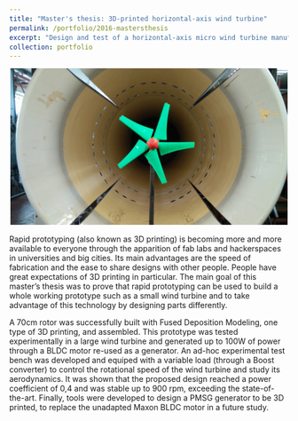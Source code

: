 ```yaml
---
title: "Master's thesis: 3D-printed horizontal-axis wind turbine"
permalink: /portfolio/2016-mastersthesis
excerpt: "Design and test of a horizontal-axis micro wind turbine manufactured by 3D-printing (Fused Deposition Modeling)."
collection: portfolio
---
```

<p align="center">
  <img src='/images/projects/2016 master thesis/IMG_20160509_154002_wide.jpg' width=500>
</p>

Rapid prototyping (also known as 3D printing) is becoming more and more available to everyone through the apparition of fab labs and hackerspaces in universities and big cities. Its main advantages are the speed of fabrication and the ease to share designs with other people. People have great expectations of 3D printing in particular. The main goal of this master’s thesis was to prove that rapid prototyping can be used to build a whole working prototype such as a small wind turbine and to take advantage of this technology by designing parts differently. 

A 70cm rotor was successfully built with Fused Deposition Modeling, one type of 3D printing, and assembled. This prototype was tested experimentally in a large wind turbine and generated up to 100W of power through a BLDC motor re-used as a generator. An ad-hoc experimental test bench was developed and equiped with a variable load (through a Boost converter) to control the rotational speed of the wind turbine and study its aerodynamics. It was shown that the proposed design reached a power coefficient of 0,4 and was stable up to 900 rpm, exceeding the state-of-the-art. Finally, tools were developed to design a PMSG generator to be 3D printed, to replace the unadapted Maxon BLDC motor in a future study.